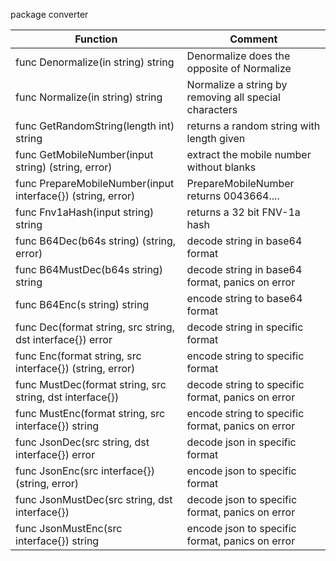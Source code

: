 package converter

| Function                                                    | Comment                                               |
|-------------------------------------------------------------|-------------------------------------------------------|
| func Denormalize(in string) string                          | Denormalize does the opposite of Normalize            |
| func Normalize(in string) string                            | Normalize a string by removing all special characters |
| func GetRandomString(length int) string                     | returns a random string with length given             |
| func GetMobileNumber(input string) (string, error)          | extract the mobile number without blanks              |
| func PrepareMobileNumber(input interface{}) (string, error) | PrepareMobileNumber returns 0043664....               |
| func Fnv1aHash(input string) string                         | returns a 32 bit FNV-1a hash                          |
| func B64Dec(b64s string) (string, error)                    | decode string in base64 format                        |
| func B64MustDec(b64s string) string                         | decode string in base64 format, panics on error       |
| func B64Enc(s string) string                                | encode string to base64 format                        |
| func Dec(format string, src string, dst interface{}) error  | decode string in specific format                      |
| func Enc(format string, src interface{}) (string, error)    | encode string to specific format                      |
| func MustDec(format string, src string, dst interface{})    | decode string to specific format, panics on error     |
| func MustEnc(format string, src interface{}) string         | encode string to specific format, panics on error     |
| func JsonDec(src string, dst interface{}) error             | decode json in specific format                        |
| func JsonEnc(src interface{}) (string, error)               | encode json to specific format                        |
| func JsonMustDec(src string, dst interface{})               | decode json to specific format, panics on error       |
| func JsonMustEnc(src interface{}) string                    | encode json to specific format, panics on error       |
